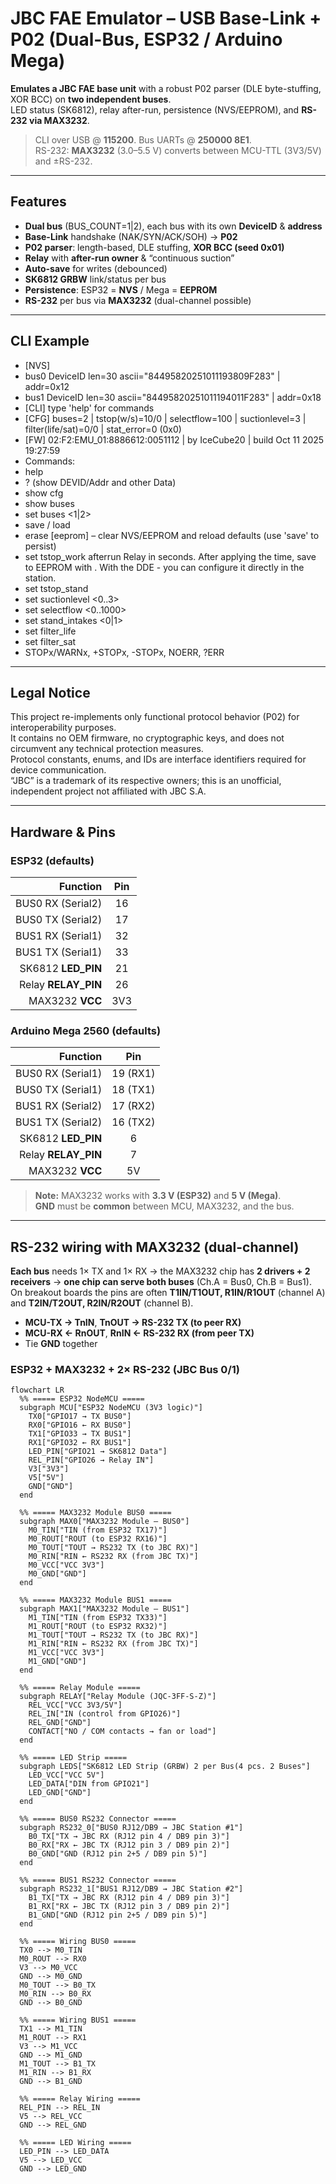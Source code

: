 # JBC FAE Emulator – USB Base-Link + P02 (Dual-Bus, ESP32 / Arduino Mega)

**Emulates a JBC FAE base unit** with a robust P02 parser (DLE byte-stuffing, XOR BCC) on **two independent buses**.  
LED status (SK6812), relay after-run, persistence (NVS/EEPROM), and **RS-232 via MAX3232**.

> CLI over USB @ **115200**. Bus UARTs @ **250000 8E1**.  
> RS-232: **MAX3232** (3.0–5.5 V) converts between MCU-TTL (3V3/5V) and ±RS-232.

---

## Features

- **Dual bus** (BUS_COUNT=1|2), each bus with its own **DeviceID** & **address**
- **Base-Link** handshake (NAK/SYN/ACK/SOH) → **P02**
- **P02 parser**: length-based, DLE stuffing, **XOR BCC (seed 0x01)**
- **Relay** with **after-run owner** & “continuous suction”
- **Auto-save** for writes (debounced)
- **SK6812 GRBW** link/status per bus
- **Persistence**: ESP32 = **NVS** / Mega = **EEPROM**
- **RS-232** per bus via **MAX3232** (dual-channel possible)

---

## CLI Example

- [NVS]
- bus0 DeviceID len=30 ascii="84495820251011193809F283" | addr=0x12
- bus1 DeviceID len=30 ascii="84495820251011194011F283" | addr=0x18
- [CLI] type 'help' for commands
- [CFG] buses=2 | tstop(w/s)=10/0 | selectflow=100 | suctionlevel=3 | filter(life/sat)=0/0 | stat_error=0 (0x0)
- [FW] 02:F2:EMU_01:8886612:0051112 | by IceCube20 | build Oct 11 2025 19:27:59
- Commands:
- help
- ? (show DEVID/Addr and other Data)
- show cfg
- show buses
- set buses <1|2>
- save / load
- erase [eeprom] – clear NVS/EEPROM and reload defaults (use 'save' to persist)
- set tstop_work <sec> afterrun Relay in seconds. After applying the time, save to EEPROM with <save>. With the DDE - you can configure it directly in the station.
- set tstop_stand <sec>
- set suctionlevel <0..3>
- set selectflow <0..1000>
- set stand_intakes <0|1>
- set filter_life <u16>
- set filter_sat <u16>
- STOPx/WARNx, +STOPx, -STOPx, NOERR, ?ERR

---

## Legal Notice

This project re-implements only functional protocol behavior (P02) for interoperability purposes.  
It contains no OEM firmware, no cryptographic keys, and does not circumvent any technical protection measures.  
Protocol constants, enums, and IDs are interface identifiers required for device communication.  
“JBC” is a trademark of its respective owners; this is an unofficial, independent project not affiliated with JBC S.A.

---

## Hardware & Pins

### ESP32 (defaults)

| Function              | Pin |
|----------------------:|:---:|
| BUS0 RX (Serial2)     | 16  |
| BUS0 TX (Serial2)     | 17  |
| BUS1 RX (Serial1)     | 32  |
| BUS1 TX (Serial1)     | 33  |
| SK6812 **LED_PIN**    | 21  |
| Relay **RELAY_PIN**   | 26  |
| MAX3232 **VCC**       | 3V3 |

### Arduino Mega 2560 (defaults)

| Function              | Pin |
|----------------------:|:---:|
| BUS0 RX (Serial1)     | 19 (RX1) |
| BUS0 TX (Serial1)     | 18 (TX1) |
| BUS1 RX (Serial2)     | 17 (RX2) |
| BUS1 TX (Serial2)     | 16 (TX2) |
| SK6812 **LED_PIN**    | 6   |
| Relay **RELAY_PIN**   | 7   |
| MAX3232 **VCC**       | 5V  |

> **Note:** MAX3232 works with **3.3 V (ESP32)** and **5 V (Mega)**.  
> **GND** must be **common** between MCU, MAX3232, and the bus.

---

## RS-232 wiring with MAX3232 (dual-channel)

**Each bus** needs 1× TX and 1× RX → the MAX3232 chip has **2 drivers + 2 receivers** → **one chip can serve both buses** (Ch.A = Bus0, Ch.B = Bus1).  
On breakout boards the pins are often **T1IN/T1OUT, R1IN/R1OUT** (channel A) and **T2IN/T2OUT, R2IN/R2OUT** (channel B).

- **MCU-TX → TnIN**, **TnOUT → RS-232 TX (to peer RX)**
- **MCU-RX ← RnOUT**, **RnIN  ← RS-232 RX (from peer TX)**
- Tie **GND** together

### ESP32 + MAX3232 + 2× RS-232 (JBC Bus 0/1)

```mermaid
flowchart LR
  %% ===== ESP32 NodeMCU =====
  subgraph MCU["ESP32 NodeMCU (3V3 logic)"]
    TX0["GPIO17 → TX BUS0"]
    RX0["GPIO16 ← RX BUS0"]
    TX1["GPIO33 → TX BUS1"]
    RX1["GPIO32 ← RX BUS1"]
    LED_PIN["GPIO21 → SK6812 Data"]
    REL_PIN["GPIO26 → Relay IN"]
    V3["3V3"]
    V5["5V"]
    GND["GND"]
  end

  %% ===== MAX3232 Module BUS0 =====
  subgraph MAX0["MAX3232 Module – BUS0"]
    M0_TIN["TIN (from ESP32 TX17)"]
    M0_ROUT["ROUT (to ESP32 RX16)"]
    M0_TOUT["TOUT → RS232 TX (to JBC RX)"]
    M0_RIN["RIN ← RS232 RX (from JBC TX)"]
    M0_VCC["VCC 3V3"]
    M0_GND["GND"]
  end

  %% ===== MAX3232 Module BUS1 =====
  subgraph MAX1["MAX3232 Module – BUS1"]
    M1_TIN["TIN (from ESP32 TX33)"]
    M1_ROUT["ROUT (to ESP32 RX32)"]
    M1_TOUT["TOUT → RS232 TX (to JBC RX)"]
    M1_RIN["RIN ← RS232 RX (from JBC TX)"]
    M1_VCC["VCC 3V3"]
    M1_GND["GND"]
  end

  %% ===== Relay Module =====
  subgraph RELAY["Relay Module (JQC-3FF-S-Z)"]
    REL_VCC["VCC 3V3/5V"]
    REL_IN["IN (control from GPIO26)"]
    REL_GND["GND"]
    CONTACT["NO / COM contacts → fan or load"]
  end

  %% ===== LED Strip =====
  subgraph LEDS["SK6812 LED Strip (GRBW) 2 per Bus(4 pcs. 2 Buses"]
    LED_VCC["VCC 5V"]
    LED_DATA["DIN from GPIO21"]
    LED_GND["GND"]
  end

  %% ===== BUS0 RS232 Connector =====
  subgraph RS232_0["BUS0 RJ12/DB9 → JBC Station #1"]
    B0_TX["TX → JBC RX (RJ12 pin 4 / DB9 pin 3)"]
    B0_RX["RX ← JBC TX (RJ12 pin 3 / DB9 pin 2)"]
    B0_GND["GND (RJ12 pin 2+5 / DB9 pin 5)"]
  end

  %% ===== BUS1 RS232 Connector =====
  subgraph RS232_1["BUS1 RJ12/DB9 → JBC Station #2"]
    B1_TX["TX → JBC RX (RJ12 pin 4 / DB9 pin 3)"]
    B1_RX["RX ← JBC TX (RJ12 pin 3 / DB9 pin 2)"]
    B1_GND["GND (RJ12 pin 2+5 / DB9 pin 5)"]
  end

  %% ===== Wiring BUS0 =====
  TX0 --> M0_TIN
  M0_ROUT --> RX0
  V3 --> M0_VCC
  GND --> M0_GND
  M0_TOUT --> B0_TX
  M0_RIN --> B0_RX
  GND --> B0_GND

  %% ===== Wiring BUS1 =====
  TX1 --> M1_TIN
  M1_ROUT --> RX1
  V3 --> M1_VCC
  GND --> M1_GND
  M1_TOUT --> B1_TX
  M1_RIN --> B1_RX
  GND --> B1_GND

  %% ===== Relay Wiring =====
  REL_PIN --> REL_IN
  V5 --> REL_VCC
  GND --> REL_GND

  %% ===== LED Wiring =====
  LED_PIN --> LED_DATA
  V5 --> LED_VCC
  GND --> LED_GND
